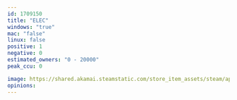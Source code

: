 ```yaml
---
id: 1709150
title: "ELEC"
windows: "true"
mac: "false"
linux: false
positive: 1
negative: 0
estimated_owners: "0 - 20000"
peak_ccu: 0

image: https://shared.akamai.steamstatic.com/store_item_assets/steam/apps/1709150/header.jpg?t=1629651610
opinions:
---
```

